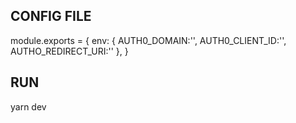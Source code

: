 ## CONFIG FILE
module.exports = {
    env: {
        AUTH0_DOMAIN:'',
        AUTH0_CLIENT_ID:'',
        AUTHO_REDIRECT_URI:''
    },
  }

## RUN
yarn dev